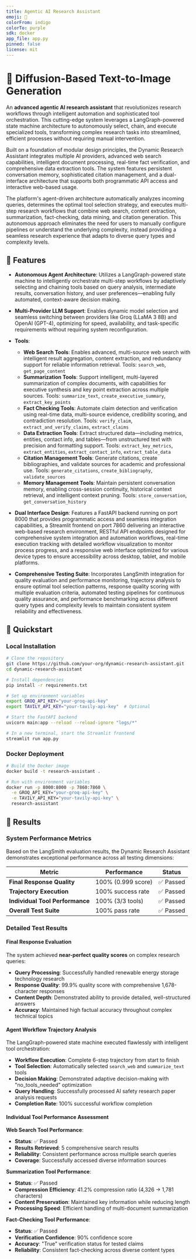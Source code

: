 ```yaml
---
title: Agentic AI Research Assistant
emoji: 🧠
colorFrom: indigo
colorTo: purple
sdk: docker
app_file: app.py
pinned: false
license: mit
---
```


# 🧠 Diffusion-Based Text-to-Image Generation

An **advanced agentic AI research assistant** that revolutionizes research workflows through intelligent automation and sophisticated tool orchestration. This cutting-edge system leverages a LangGraph-powered state machine architecture to autonomously select, chain, and execute specialized tools, transforming complex research tasks into streamlined, efficient processes without requiring manual intervention.

Built on a foundation of modular design principles, the Dynamic Research Assistant integrates multiple AI providers, advanced web search capabilities, intelligent document processing, real-time fact verification, and comprehensive data extraction tools. The system features persistent conversation memory, sophisticated citation management, and a dual-interface architecture that supports both programmatic API access and interactive web-based usage.

The platform's agent-driven architecture automatically analyzes incoming queries, determines the optimal tool selection strategy, and executes multi-step research workflows that combine web search, content extraction, summarization, fact-checking, data mining, and citation generation. This autonomous approach eliminates the need for users to manually configure pipelines or understand the underlying complexity, instead providing a seamless research experience that adapts to diverse query types and complexity levels.

## 🚀 Features

- **Autonomous Agent Architecture**: Utilizes a LangGraph-powered state machine to intelligently orchestrate multi-step workflows by adaptively selecting and chaining tools based on query analysis, intermediate results, conversation history, and user preferences—enabling fully automated, context-aware decision making.

- **Multi-Provider LLM Support**: Enables dynamic model selection and seamless switching between providers like Groq (LLaMA 3 8B) and OpenAI (GPT-4), optimizing for speed, availability, and task-specific requirements without requiring system reconfiguration.

- **Tools**:
    - **Web Search Tools**: Enables advanced, multi-source web search with intelligent result aggregation, content extraction, and redundancy support for reliable information retrieval.
    Tools: `search_web`, `get_page_content`
    - **Summarization Tools**: Support intelligent, multi-layered summarization of complex documents, with capabilities for executive synthesis and key point extraction across multiple sources.
    Tools: `summarize_text`, `create_executive_summary`, `extract_key_points`
    - **Fact Checking Tools**: Automate claim detection and verification using real-time data, multi-source evidence, credibility scoring, and contradiction resolution.
    Tools: `verify_claim`, `extract_and_verify_claims`, `extract_claims`
    - **Data Extraction Tools**: Extract structured data—including metrics, entities, contact info, and tables—from unstructured text with precision and formatting support.
    Tools: `extract_key_metrics`, `extract_entities`, `extract_contact_info`, `extract_table_data`
    - **Citation Management Tools**: Generate citations, create bibliographies, and validate sources for academic and professional use.
    Tools: `generate_citations`, `create_bibliography`, `validate_sources`
    - **Memory Management Tools**: Maintain persistent conversation memory, enabling cross-session continuity, historical context retrieval, and intelligent context pruning.
    Tools: `store_conversation`, `get_conversation_history`

- **Dual Interface Design**: Features a FastAPI backend running on port 8000 that provides programmatic access and seamless integration capabilities, a Streamlit frontend on port 7860 delivering an interactive web-based research environment, RESTful API endpoints designed for comprehensive system integration and automation workflows, real-time execution tracking with detailed workflow visualization to monitor process progress, and a responsive web interface optimized for various device types to ensure accessibility across desktop, tablet, and mobile platforms.

- **Comprehensive Testing Suite**: Incorporates LangSmith integration for quality evaluation and performance monitoring, trajectory analysis to ensure optimal tool selection patterns, response quality scoring with multiple evaluation criteria, automated testing pipelines for continuous quality assurance, and performance benchmarking across different query types and complexity levels to maintain consistent system reliability and effectiveness.


## 🔧 Quickstart

### Local Installation

```bash
# Clone the repository
git clone https://github.com/your-org/dynamic-research-assistant.git
cd dynamic-research-assistant

# Install dependencies
pip install -r requirements.txt

# Set up environment variables
export GROQ_API_KEY="your-groq-api-key"
export TAVILY_API_KEY="your-tavily-api-key"  # Optional

# Start the FastAPI backend
uvicorn main:app --reload --reload-ignore "logs/*"

# In a new terminal, start the Streamlit frontend
streamlit run app.py
```

### Docker Deployment

```bash
# Build the Docker image
docker build -t research-assistant .

# Run with environment variables
docker run -p 8000:8000 -p 7860:7860 \
  -e GROQ_API_KEY="your-groq-api-key" \
  -e TAVILY_API_KEY="your-tavily-api-key" \
  research-assistant
```


## 📌 Results

### **System Performance Metrics**
Based on the LangSmith evaluation results, the Dynamic Research Assistant demonstrates exceptional performance across all testing dimensions:

| Metric | Performance | Status |
|--------|-------------|--------|
| **Final Response Quality** | 100% (0.999 score) | ✅ Passed |
| **Trajectory Execution** | 100% success rate | ✅ Passed |
| **Individual Tool Performance** | 100% (3/3 tools) | ✅ Passed |
| **Overall Test Suite** | 100% pass rate | ✅ Passed |

### **Detailed Test Results**

#### **Final Response Evaluation**
The system achieved **near-perfect quality scores** on complex research queries:
- **Query Processing**: Successfully handled renewable energy storage technology research
- **Response Quality**: 99.9% quality score with comprehensive 1,678-character responses
- **Content Depth**: Demonstrated ability to provide detailed, well-structured answers
- **Accuracy**: Maintained high factual accuracy throughout complex technical topics

#### **Agent Workflow Trajectory Analysis**
The LangGraph-powered state machine executed flawlessly with intelligent tool orchestration:
- **Workflow Execution**: Complete 6-step trajectory from start to finish
- **Tool Selection**: Automatically selected `search_web` and `summarize_text` tools
- **Decision Making**: Demonstrated adaptive decision-making with "no_tools_needed" optimization
- **Query Handling**: Successfully processed AI safety research paper analysis requests
- **Completion Rate**: 100% successful workflow completion

#### **Individual Tool Performance Assessment**

**Web Search Tool Performance**:
- **Status**: ✅ Passed
- **Results Retrieved**: 5 comprehensive search results
- **Reliability**: Consistent performance across multiple search queries
- **Coverage**: Successfully accessed diverse information sources

**Summarization Tool Performance**:
- **Status**: ✅ Passed
- **Compression Efficiency**: 41.2% compression ratio (4,326 → 1,781 characters)
- **Content Preservation**: Maintained key information while reducing length
- **Processing Speed**: Efficient handling of multi-document summarization

**Fact-Checking Tool Performance**:
- **Status**: ✅ Passed
- **Verification Confidence**: 90% confidence score
- **Accuracy**: "True" verification status for tested claims
- **Reliability**: Consistent fact-checking across diverse content types